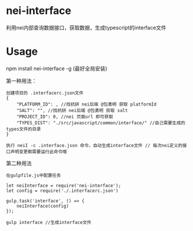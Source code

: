 # nei-interface

利用nei内部查询数据接口，获取数据，生成typescript的interface文件

# Usage

npm install nei-interface -g (最好全局安装)

第一种用法：

```
创建项目的 .interfacerc.json文件
{
    "PLATFORM_ID": , //找杭研 nei后端 @包勇明 获取 platformId 
    "SALT": "", //找杭研 nei后端 @包勇明 获取 salt 
    "PROJECT_ID": 0, //nei 页面url 即可获取
    "TYPES_DIST": "./src/javascript/common/interface/" //自己需要生成的types文件的目录 
}

执行 neiI -c .interface.json 命令，自动生成interface文件 // 每次nei定义的接口声明变更都需要运行此命令哦
```


第二种用法
```
在gulpfile.js中配置任务

let neiInterface = require('nei-interface');
let config = require('./.interfacerc.json')

gulp.task('interface', () => {
    neiInterface(config)
});

gulp interface //生成interface文件
```
